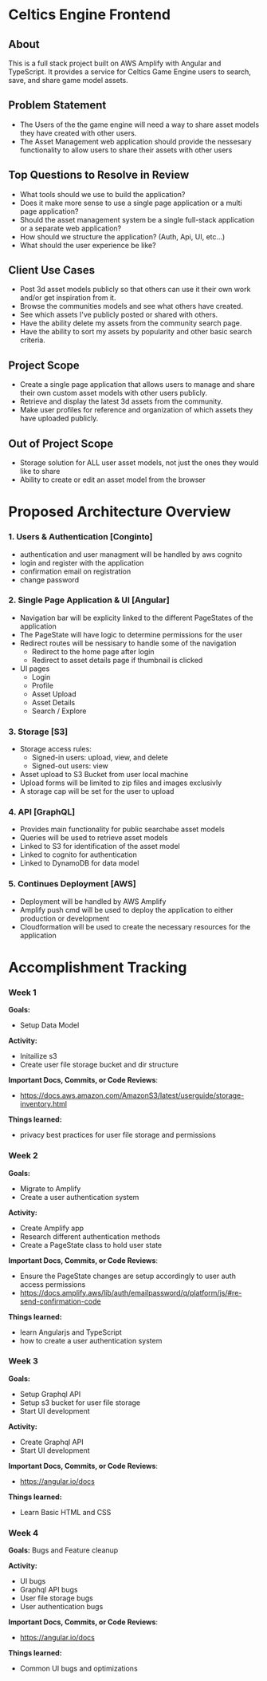 # Celtics Engine Frontend

## About
This is a full stack project built on AWS Amplify with Angular and TypeScript. It provides a service for Celtics Game Engine users to search, save, and share game model assets.

## Problem Statement
- The Users of the the game engine will need a way to share asset models they have created with other users.
- The Asset Management web application should provide the nessesary functionality to allow users to share their assets with other users

## Top Questions to Resolve in Review
- What tools should we use to build the application?
- Does it make more sense to use a single page application or a multi page application?
- Should the asset management system be a single full-stack application or a separate web application?
- How should we structure the application? (Auth, Api, UI, etc...)
- What should the user experience be like?

## Client Use Cases
- Post 3d asset models publicly so that others can use it their own work and/or get inspiration from it.
- Browse the communities models and see what others have created.
- See which assets I've publicly posted or shared with others.
- Have the ability delete my assets from the community search page.
- Have the ability to sort my assets by popularity and other basic search criteria.

## Project Scope
- Create a single page application that allows users to manage and share their own custom asset models with other users publicly.
- Retrieve and display the latest 3d assets from the community.
- Make user profiles for reference and organization of which assets they have uploaded publicly.

## Out of Project Scope
- Storage solution for ALL user asset models, not just the ones they would like to share
- Ability to create or edit an asset model from the browser


# Proposed Architecture Overview

### 1. Users & Authentication [Conginto]
- authentication and user managment will be handled by aws cognito
- login and register with the application
- confirmation email on registration
- change password 

### 2. Single Page Application & UI [Angular] 

- Navigation bar will be explicity linked to the different PageStates of the application 
- The PageState will have logic to determine permissions for the user
- Redirect routes will be nessisary to handle some of the navigation
    - Redirect to the home page after login
    - Redirect to asset details page if thumbnail is clicked
- UI pages
    - Login 
    - Profile 
    - Asset Upload 
    - Asset Details
    - Search / Explore    

### 3. Storage [S3]
- Storage access rules:
    - Signed-in users: upload, view, and delete 
    - Signed-out users: view 
- Asset upload to S3 Bucket from user local machine
- Upload forms will be limited to zip files and images exclusivly
- A storage cap will be set for the user to upload

### 4. API [GraphQL]
- Provides main functionality for public searchabe asset models
- Queries will be used to retrieve asset models
- Linked to S3 for identification of the asset model
- Linked to cognito for authentication
- Linked to DynamoDB for data model

### 5. Continues Deployment [AWS]
- Deployment will be handled by AWS Amplify
- Amplify push cmd will be used to deploy the application to either production or development
- Cloudformation will be used to create the necessary resources for the application

# Accomplishment Tracking

### Week 1

**Goals:**
- Setup Data Model

**Activity:**
- Initailize s3 
- Create user file storage bucket and dir structure

**Important Docs, Commits, or Code Reviews**:
- https://docs.aws.amazon.com/AmazonS3/latest/userguide/storage-inventory.html

**Things learned:**
- privacy best practices for user file storage and permissions

### Week 2

**Goals:**
- Migrate to Amplify
- Create a user authentication system

**Activity:** 
- Create Amplify app 
- Research different authentication methods
- Create a PageState class to hold user state

**Important Docs, Commits, or Code Reviews**:
- Ensure the PageState changes are setup accordingly to user auth access permissions
- https://docs.amplify.aws/lib/auth/emailpassword/q/platform/js/#re-send-confirmation-code

**Things learned:**
- learn Angularjs and TypeScript
- how to create a user authentication system

### Week 3
  
**Goals:**
- Setup Graphql API
- Setup s3 bucket for user file storage
- Start UI development

**Activity:**
- Create Graphql API
- Start UI development

**Important Docs, Commits, or Code Reviews**:
- https://angular.io/docs

**Things learned:**
- Learn Basic HTML and CSS

### Week 4

**Goals:**
Bugs and Feature cleanup 

**Activity:**
- UI bugs
- Graphql API bugs
- User file storage bugs
- User authentication bugs

**Important Docs, Commits, or Code Reviews**:
- https://angular.io/docs

**Things learned:**
- Common UI bugs and optimizations

